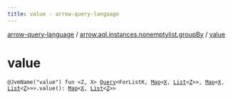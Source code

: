 ```yaml
---
title: value - arrow-query-language
---
```


[arrow-query-language](../index.html) / [arrow.aql.instances.nonemptylist.groupBy](index.html) / [value](./value.html)

# value

`@JvmName("value") fun <Z, X> `[`Query`](../arrow.aql/-query/index.html)`<ForListK, `[`Map`](https://kotlinlang.org/api/latest/jvm/stdlib/kotlin.collections/-map/index.html)`<`[`X`](value.html#X)`, `[`List`](https://kotlinlang.org/api/latest/jvm/stdlib/kotlin.collections/-list/index.html)`<`[`Z`](value.html#Z)`>>, `[`Map`](https://kotlinlang.org/api/latest/jvm/stdlib/kotlin.collections/-map/index.html)`<`[`X`](value.html#X)`, `[`List`](https://kotlinlang.org/api/latest/jvm/stdlib/kotlin.collections/-list/index.html)`<`[`Z`](value.html#Z)`>>>.value(): `[`Map`](https://kotlinlang.org/api/latest/jvm/stdlib/kotlin.collections/-map/index.html)`<`[`X`](value.html#X)`, `[`List`](https://kotlinlang.org/api/latest/jvm/stdlib/kotlin.collections/-list/index.html)`<`[`Z`](value.html#Z)`>>`